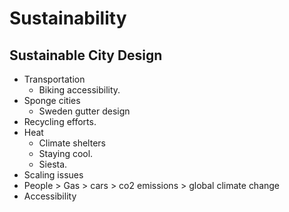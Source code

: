 # Sustainability

## Sustainable City Design

- Transportation
  - Biking accessibility.
- Sponge cities
  - Sweden gutter design
- Recycling efforts.
- Heat
  - Climate shelters
  - Staying cool.
  - Siesta.
- Scaling issues
- People > Gas > cars > co2 emissions > global climate change
- Accessibility
